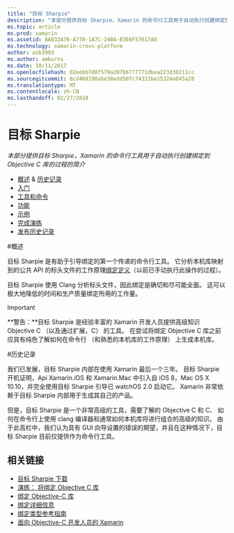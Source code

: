 ```yaml
---
title: "目标 Sharpie"
description: "本部分提供目标 Sharpie，Xamarin 的命令行工具用于自动执行创建绑定到 Objective C 库的过程的简介"
ms.topic: article
ms.prod: xamarin
ms.assetid: 8A832A76-A770-1A7C-24BA-B3E6F57617A0
ms.technology: xamarin-cross-platform
author: asb3993
ms.author: amburns
ms.date: 10/11/2017
ms.openlocfilehash: 02eebb7d8f579a207b6777771dbea223d30211cc
ms.sourcegitcommit: 6cd40d190abe38edd50fc74331be15324a845a28
ms.translationtype: MT
ms.contentlocale: zh-CN
ms.lasthandoff: 02/27/2018
---
```

# <a name="objective-sharpie"></a>目标 Sharpie

_本部分提供目标 Sharpie，Xamarin 的命令行工具用于自动执行创建绑定到 Objective C 库的过程的简介_

<style type="text/css"> .terminal 蓝色 {颜色： rgb(10,96,254);}.terminal 绿色 {颜色： rgb(12,156,26);}.terminal 洋红色 {颜色： rgb(152,12,103);} </style>

- [概述](#overview) & [历史记录](#history)
- [入门](get-started.md)
- [工具和命令](tools.md)
- [功能](platform/index.md)
- [示例](examples/index.md)
- [完成演练](~/ios/platform/binding-objective-c/walkthrough.md)
- [发布历史记录](releases.md)

#<a name="overview"></a>概述

目标 Sharpie 是有助于引导绑定的第一个传递的命令行工具。
它分析本机库映射到的公共 API 的标头文件的工作原理[绑定定义](~/cross-platform/macios/binding/objective-c-libraries.md#The_API_definition_file)（以前已手动执行此操作的过程）。

目标 Sharpie 使用 Clang 分析标头文件，因此绑定是确切和尽可能全面。 这可以极大地降低的时间和生产质量绑定所用的工作量。

> [!IMPORTANT]
> **警告：**目标 Sharpie 是经验丰富的 Xamarin 开发人员提供高级知识 Objective C （以及通过扩展，C） 的工具。 在尝试将绑定 Objective C 库之前应具有纯色了解如何在命令行 （和熟悉的本机库的工作原理） 上生成本机库。



#<a name="history"></a>历史记录

我们已发展，目标 Sharpie 内部在使用 Xamarin 最后一个三年。 目标 Sharpie 开机证明，Api Xamarin.iOS 和 Xamarin.Mac 中引入自 iOS 8，Mac OS X 10.10，并完全使用目标 Sharpie 引导已 watchOS 2.0 启动它。 Xamarin 非常依赖于目标 Sharpie 内部用于生成其自己的产品。

但是，目标 Sharpie 是一个非常高级的工具，需要了解的 Objective C 和 C、 如何在命令行上使用 clang 编译器和通常如何本机库将进行组合的高级的知识。 由于此高栏中，我们认为具有 GUI 向导设置的错误的期望，并且在这种情况下，目标 Sharpie 目前仅提供作为命令行工具。



## <a name="related-links"></a>相关链接

- [目标 Sharpie 下载](https://dl.xamarin.com/objective-sharpie/ObjectiveSharpie.pkg)
- [演练： 将绑定 Objective C 库](~/ios/platform/binding-objective-c/walkthrough.md)
- [绑定 Objective-C 库](~/cross-platform/macios/binding/objective-c-libraries.md)
- [绑定详细信息](~/cross-platform/macios/binding/overview.md)
- [绑定类型参考指南](~/cross-platform/macios/binding/binding-types-reference.md)
- [面向 Objective-C 开发人员的 Xamarin](~/ios/get-started/objective-c-developers/index.md)
